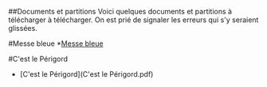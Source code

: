 ##Documents et partitions
Voici quelques documents et partitions à télécharger à télécharger. On est prié de signaler les erreurs qui s'y seraient glissées.

#Messe bleue
*[Messe bleue](https://github.com/mimo38/PDF/raw/master/MesseBleueLy.pdf)

#C'est le Périgord
* [C'est le Périgord](C'est le Périgord.pdf)
